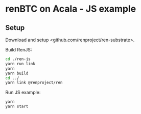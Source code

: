 # renBTC on Acala - JS example

## Setup

Download and setup <github.com/renproject/ren-substrate>.

Build RenJS:

```sh
cd ./ren-js
yarn run link
yarn
yarn build
cd ../
yarn link @renproject/ren
```

Run JS example:

```sh
yarn
yarn start
```

